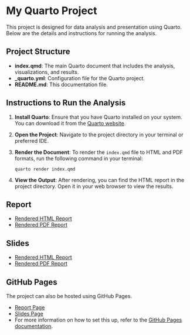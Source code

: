 # My Quarto Project

This project is designed for data analysis and presentation using Quarto. Below are the details and instructions for running the analysis.

## Project Structure

- **index.qmd**: The main Quarto document that includes the analysis, visualizations, and results.
- **_quarto.yml**: Configuration file for the Quarto project.
- **README.md**: This documentation file.

## Instructions to Run the Analysis

1. **Install Quarto**: Ensure that you have Quarto installed on your system. You can download it from the [Quarto website](https://quarto.org/docs/get-started/).

2. **Open the Project**: Navigate to the project directory in your terminal or preferred IDE.

3. **Render the Document**: To render the `index.qmd` file to HTML and PDF formats, run the following command in your terminal:
   ```
   quarto render index.qmd
   ```

4. **View the Output**: After rendering, you can find the HTML report in the project directory. Open it in your web browser to view the results.

## Report

- [Rendered HTML Report](./index.html)
- [Rendered PDF Report](./index.pdf)

## Slides

- [Rendered HTML Report](./presentation.html)
- [Rendered PDF Report](./presentation.pdf)

## GitHub Pages

The project can also be hosted using GitHub Pages. 
- [Report Page](https://xialuoke4062.github.io/05-assignment/index.html)
- [Slides Page](https://xialuoke4062.github.io/05-assignment/presentation.html)
- For more information on how to set this up, refer to the [GitHub Pages documentation](https://pages.github.com/).